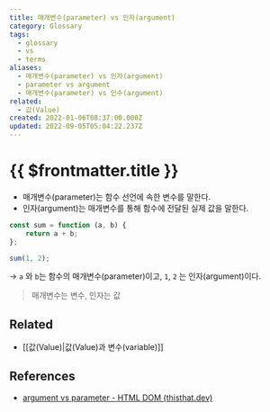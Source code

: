 ```yaml
---
title: 매개변수(parameter) vs 인자(argument)
category: Glossary
tags:
  - glossary
  - vs
  - terms
aliases:
  - 매개변수(parameter) vs 인자(argument)
  - parameter vs argument
  - 매개변수(parameter) vs 인수(argument)
related:
  - 값(Value)
created: 2022-01-06T08:37:00.000Z
updated: 2022-09-05T05:04:22.237Z
---
```


# {{ $frontmatter.title }}

- 매개변수(parameter)는 함수 선언에 속한 변수를 말한다.
- 인자(argument)는 매개변수를 통해 함수에 전달된 실제 값을 말한다.

```js
const sum = function (a, b) {
	return a + b;
};

sum(1, 2);
```

-> `a` 와 `b`는 함수의 매개변수(parameter)이고, `1`, `2` 는 인자(argument)이다.

> 매개변수는 변수, 인자는 값

## Related

- [[값(Value)|값(Value)과 변수(variable)]]

## References

- [argument vs parameter - HTML DOM (thisthat.dev)](https://thisthat.dev/argument-vs-parameter/)
